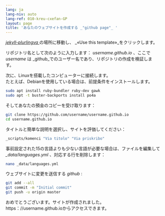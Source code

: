 ```yaml
---
lang: ja
lang-niv: auto
lang-ref: 010-kreu-cxefan-GP
layout: page
title: 'あなたのウェブサイトを作成する _"github page"_ '
---
```


 [ _jekyll-plurlingva_ ](https://github.com/jmichault/jekyll-plurlingva)の場所に移動し、 _«Use this template»_をクリックします。

リポジトリ名として次のように入力します： _username.github.io_ 、ここで _username_ は _github_でのユーザー名であり、リポジトリの作成を検証します。

次に、Linuxを搭載したコンピューターに接続します。  
たとえば、Debianを使用している場合は、前提条件をインストールします。
```bash
sudo apt install ruby-bundler ruby-dev gawk
sudo apt -t buster-backports install po4a
```

そしてあなたの預金のコピーを受け取ります：
```bash
git clone https://github.com/username/username.github.io
cd username.github.io
```

タイトルと簡単な説明を選択し、サイトを評価してください：
```bash
_scripts/komenci "Via titolo" "Via priskribo"
```

事前設定された15の言語よりも少ない言語が必要な場合は、ファイルを編集して _\_data/languages.yml_ 、対応する行を削除します：
```bash
nano _data/languages.yml
```

ウェブサイトに変更を送信する _github_ :
```bash
git add --all
git commit -m "Initial commit"
git push -u origin master
```

おめでとうございます。サイトが作成されました。https：//username.github.ioからアクセスできます。

